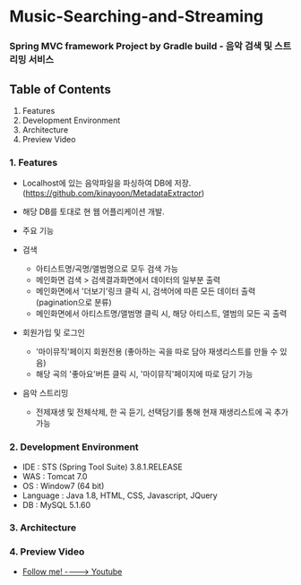 # Music-Searching-and-Streaming
### Spring MVC framework Project by Gradle build - 음악 검색 및 스트리밍 서비스

## Table of Contents
 1. Features
 2. Development Environment
 3. Architecture
 4. Preview Video
 

### 1. Features
 - Localhost에 있는 음악파일을 파싱하여 DB에 저장. (https://github.com/kinayoon/MetadataExtractor)
  - 해당 DB를 토대로 현 웹 어플리케이션 개발.


 - 주요 기능
  - 검색
    - 아티스트명/곡명/앨범명으로 모두 검색 가능 
    - 메인화면 검색 > 검색결과화면에서 데이터의 일부분 출력   
    - 메인화면에서 '더보기'링크 클릭 시, 검색어에 따른 모든 데이터 출력 (pagination으로 분류)
    - 메인화면에서 아티스트명/앨범명 클릭 시, 해당 아티스트, 앨범의 모든 곡 출력

  - 회원가입 및 로그인
    - '마이뮤직'페이지 회원전용 (좋아하는 곡을 따로 담아 재생리스트를 만들 수 있음)
    - 해당 곡의 '좋아요'버튼 클릭 시, '마이뮤직'페이지에 따로 담기 가능
    
  - 음악 스트리밍
    - 전제재생 및 전체삭제, 한 곡 듣기, 선택담기를 통해 현재 재생리스트에 곡 추가 가능
    
### 2. Development Environment
 - IDE : STS (Spring Tool Suite) 3.8.1.RELEASE
 - WAS : Tomcat 7.0
 - OS : Window7 (64 bit)
 - Language : Java 1.8, HTML, CSS, Javascript, JQuery
 - DB : MySQL 5.1.60
 
### 3. Architecture

### 4. Preview Video    
  - [Follow me! ----> Youtube](https://youtu.be/PJmvVzF63wY)
